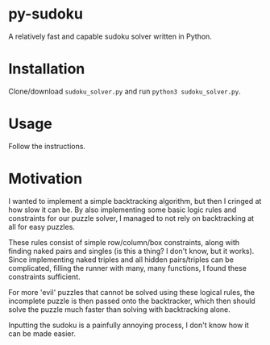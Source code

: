 # py-sudoku
A relatively fast and capable sudoku solver written in Python.

# Installation
Clone/download `sudoku_solver.py` and run `python3 sudoku_solver.py`.

# Usage
Follow the instructions.

# Motivation
I wanted to implement a simple backtracking algorithm, but then I cringed at how slow it can be. By also implementing some basic logic rules and constraints for our puzzle solver, I managed to not rely on backtracking at all for easy puzzles.

These rules consist of simple row/column/box constraints, along with finding naked pairs and singles (is this a thing? I don't know, but it works). Since implementing naked triples and all hidden pairs/triples can be complicated, filling the runner with many, many functions, I found these constraints sufficient.

For more 'evil' puzzles that cannot be solved using these logical rules, the incomplete puzzle is then passed onto the backtracker, which then should solve the puzzle much faster than solving with backtracking alone.

Inputting the sudoku is a painfully annoying process, I don't know how it can be made easier.
